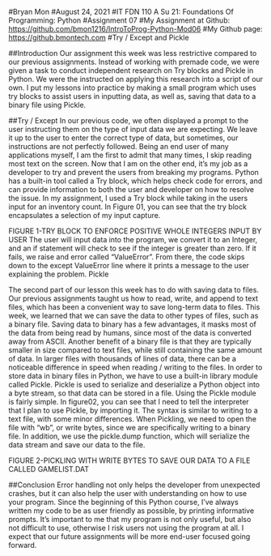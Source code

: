 #Bryan Mon
#August 24, 2021
#IT FDN 110 A Su 21: Foundations Of Programming: Python
#Assignment 07
#My Assignment at Github: https://github.com/bmon1216/IntroToProg-Python-Mod06 
#My Github page: https://github.bmontech.com
#Try / Except and Pickle

##Introduction
Our assignment this week was less restrictive compared to our previous assignments. Instead of working with premade code, we were given a task to conduct independent research on Try blocks and Pickle in Python. We were the instructed on applying this research into a script of our own. I put my lessons into practice by making a small program which uses try blocks to assist users in inputting data, as well as, saving that data to a binary file using Pickle.

##Try / Except 
In our previous code, we often displayed a prompt to the user instructing them on the type of input data we are expecting. We leave it up to the user to enter the correct type of data, but sometimes, our instructions are not perfectly followed. Being an end user of many applications myself, I am the first to admit that many times, I skip reading most text on the screen. Now that I am on the other end, it’s my job as a developer to try and prevent the users from breaking my programs.
Python has a built-in tool called a Try block, which helps check code for errors, and can provide information to both the user and developer on how to resolve the issue. In my assignment, I used a Try block while taking in the users input for an inventory count. In Figure 01, you can see that the try block encapsulates a selection of my input capture. 
 
FIGURE 1-TRY BLOCK TO ENFORCE POSITIVE WHOLE INTEGERS INPUT BY USER
The user will input data into the program, we convert it to an Integer, and an if statement will check to see if the integer is greater than zero. If it fails, we raise and error called “ValueError”. From there, the code skips down to the except ValueError line where it prints a message to the user explaining the problem. 
Pickle

The second part of our lesson this week has to do with saving data to files. Our previous assignments taught us how to read, write, and append to text files, which has been a convenient way to save long-term data to files. This week, we learned that we can save the data to other types of files, such as a binary file. Saving data to binary has a few advantages, it masks most of the data from being read by humans, since most of the data is converted away from ASCII. Another benefit of a binary file is that they are typically smaller in size compared to text files, while still containing the same amount of data. In larger files with thousands of lines of data, there can be a noticeable difference in speed when reading / writing to the files. 
In order to store data in binary files in Python, we have to use a built-in library module called Pickle. Pickle is used to serialize and deserialize a Python object into a byte stream, so that data can be stored in a file. 
Using the Pickle module is fairly simple. In figure02, you can see that I need to tell the interpreter that I plan to use Pickle, by importing it. The syntax is similar to writing to a text file, with some minor differences. When Pickling, we need to open the file with “wb”, or write bytes, since we are specifically writing to a binary file. In addition, we use the pickle.dump function, which will serialize the data stream and save our data to the file. 

 
FIGURE 2-PICKLING WITH WRITE BYTES TO SAVE OUR DATA TO A FILE CALLED GAMELIST.DAT

##Conclusion
Error handling not only helps the developer from unexpected crashes, but it can also help the user with understanding on how to use your program. Since the beginning of this Python course, I’ve always written my code to be as user friendly as possible, by printing informative prompts. It’s important to me that my program is not only useful, but also not difficult to use, otherwise I risk users not using the program at all. I expect that our future assignments will be more end-user focused going forward. 
